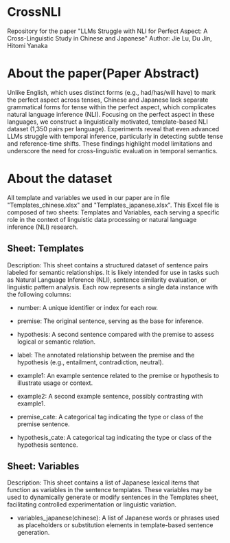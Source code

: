 # CrossNLI
Repository for the paper "LLMs Struggle with NLI for Perfect Aspect: A Cross-Linguistic Study in Chinese and Japanese"
Author: Jie Lu, Du Jin, Hitomi Yanaka

# About the paper(Paper Abstract)
Unlike English, which uses distinct forms (e.g., had/has/will have) to mark the perfect aspect across tenses, Chinese and Japanese lack separate grammatical forms for tense within the perfect aspect, which complicates natural language inference (NLI).
Focusing on the perfect aspect in these languages, we construct a linguistically motivated, template-based NLI dataset (1,350 pairs per language). 
Experiments reveal that even advanced LLMs struggle with temporal inference, particularly in detecting subtle tense and reference-time shifts. 
These findings highlight model limitations and underscore the need for cross-linguistic evaluation in temporal semantics.

# About the dataset
All template and variables we used in our paper are in file "Templates_chinese.xlsx" and "Templates_japanese.xlsx".
This Excel file is composed of two sheets: Templates and Variables, each serving a specific role in the context of linguistic data processing or natural language inference (NLI) research.

## Sheet: Templates
Description: This sheet contains a structured dataset of sentence pairs labeled for semantic relationships. It is likely intended for use in tasks such as Natural Language Inference (NLI), sentence similarity evaluation, or linguistic pattern analysis. 
Each row represents a single data instance with the following columns:
  - number: A unique identifier or index for each row.

  - premise: The original sentence, serving as the base for inference.

  - hypothesis: A second sentence compared with the premise to assess logical or semantic relation.

  - label: The annotated relationship between the premise and the hypothesis (e.g., entailment, contradiction, neutral).

  - example1: An example sentence related to the premise or hypothesis to illustrate usage or context.

  - example2: A second example sentence, possibly contrasting with example1.

  - premise_cate: A categorical tag indicating the type or class of the premise sentence.

  - hypothesis_cate: A categorical tag indicating the type or class of the hypothesis sentence.

## Sheet: Variables
Description: This sheet contains a list of Japanese lexical items that function as variables in the sentence templates. These variables may be used to dynamically generate or modify sentences in the Templates sheet, facilitating controlled experimentation or linguistic variation.

  - variables_japanese(chinese): A list of Japanese words or phrases used as placeholders or substitution elements in template-based sentence generation.

